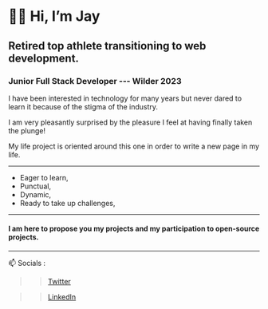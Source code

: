 # 👋🏾 Hi, I’m Jay

## Retired top athlete transitioning to **web development**.

### Junior Full Stack Developer --- Wilder 2023

I have been interested in technology for many years but never dared to learn it because of the stigma of the industry.

I am very pleasantly surprised by the pleasure I feel at having finally taken the plunge!

My life project is oriented around this one in order to write a new page in my life.


***

- Eager to learn, 
- Punctual,
- Dynamic,
- Ready to take up challenges,

***

 #### I am here to propose you my projects and my participation to open-source projects.

***

📫 Socials :

>> [Twitter](https://twitter.com/jayson_delion) 

>> [LinkedIn](https://www.linkedin.com/in/jayson-delion/)
